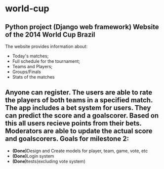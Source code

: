 world-cup
=========

Python project (Django web framework)
Website of the 2014 World Cup Brazil
------------------------------------
The website provides information about:
- Today's matches;
- Full schedule for the tournament;
- Teams and Players;
- Groups/Finals
- Stats of the matches

Anyone can register.
The users are able to <b>rate</b> the players of both teams in a specified match.
The app includes a <b>bet system</b> for users. They can predict the score and a goalscorer.
Based on this all users recieve points from their bets.
<b>Moderators</b> are able to update the actual score and goalscorers.
Goals for milestone 2:
---------------------
- <b>(Done)</b>Design and Create models for player, team, game, vote, etc
- <b>(Done)</b>Login system
- <b>(Done)</b>tests(excluding vote system)
